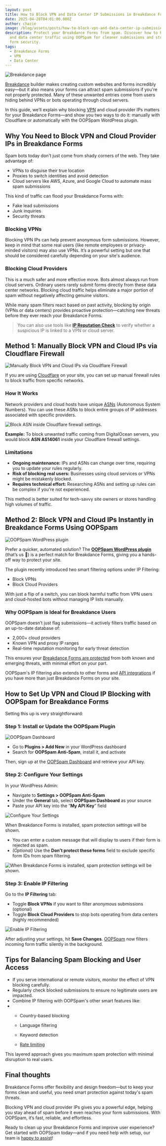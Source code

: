 ```yaml
---
layout: post
title: How to Block VPN and Data Center IP Submissions in Breakdance Forms
date: 2025-04-28T04:01:00.000Z
author: chazie
image: /blog/assets/posts/how-to-block-vpn-and-data-center-ip-submissions-in-breakdance-forms.jpg
description: Protect your Breakdance Forms from spam. Discover how to block VPN
  and data center traffic using OOPSpam for cleaner submissions and stronger
  form security.
tags:
  - Breakdance Forms
  - VPN
  - Data Center
---
```

![Breakdance page](/blog/assets/posts/breakdance-.png "Breakdance page")

[Breakdance](https://breakdance.com/) builder makes creating custom websites and forms incredibly easy—but it also means your forms can attract spam submissions if you're not properly protected. Many of these unwanted entries come from users hiding behind VPNs or bots operating through cloud servers.

In this guide, we’ll explain why blocking [VPN](https://en.wikipedia.org/wiki/Virtual_private_network) and cloud provider IPs matters for your Breakdance Forms—and show you two ways to do it: manually with Cloudflare or automatically with the OOPSpam WordPress plugin.

## **Why You Need to Block VPN and Cloud Provider IPs in Breakdance Forms**

Spam bots today don't just come from shady corners of the web. They take advantage of:

* VPNs to disguise their true location
* Proxies to switch identities and avoid detection
* Cloud servers like AWS, Azure, and Google Cloud to automate mass spam submissions

This kind of traffic can flood your Breakdance Forms with:

* Fake lead submissions
* Junk inquiries
* Security threats

### **Blocking VPNs**

Blocking VPN IPs can help prevent anonymous form submissions. However, keep in mind that some real users (like remote employees or privacy-minded visitors) may also use VPNs. It’s a powerful setting but one that should be considered carefully depending on your site's audience.

### **Blocking Cloud Providers**

This is a much safer and more effective move. Bots almost always run from cloud servers. Ordinary users rarely submit forms directly from these data center networks. Blocking cloud traffic helps eliminate a major portion of spam without negatively affecting genuine visitors.

While many spam filters react based on past activity, blocking by origin (VPNs or data centers) provides proactive protection—catching new threats before they ever reach your Breakdance Forms.

> You can also use tools like **[IP Reputation Check](https://ipreputationcheck.com/)** to verify whether a suspicious IP is linked to a VPN or cloud server.

## **Method 1: Manually Block VPN and Cloud IPs via Cloudflare Firewall**

![Manually Block VPN and Cloud IPs via Cloudflare Firewall](/blog/assets/posts/cloud-based-waf-security-web-application-firewall-cloudflare.png "Manually Block VPN and Cloud IPs via Cloudflare Firewall")

If you are using [Cloudflare](https://www.cloudflare.com/) on your site, you can set up manual firewall rules to block traffic from specific networks.

### **How It Works**

Network providers and cloud hosts have unique [ASNs](https://en.wikipedia.org/wiki/Autonomous_system_(Internet)) (Autonomous System Numbers). You can use these ASNs to block entire groups of IP addresses associated with specific providers.

![Block ASN inside Cloudflare firewall settings.](/blog/assets/posts/cloudflare_was_asn.png "Block ASN inside Cloudflare firewall settings")

**Example:** To block unwanted traffic coming from DigitalOcean servers, you would block **ASN AS14061** inside your Cloudflare firewall settings.

### **Limitations**

* **Ongoing maintenance:** IPs and ASNs can change over time, requiring you to update your rules regularly.
* **Risk of blocking real users:** Businesses using cloud services or VPNs might be mistakenly blocked.
* **Requires technical effort:** Researching ASNs and setting up rules can be complex if you're not experienced.

This method is better suited for tech-savvy site owners or stores handling high volumes of traffic.

## **Method 2: Block VPN and Cloud IPs Instantly in Breakdance Forms Using OOPSpam**

![OOPSpam WordPress plugin](/blog/assets/posts/oopspam-anti-spam-overview.png "OOPSpam WordPress plugin")

Prefer a quicker, automated solution? The **[OOPSpam WordPress plugin](https://wordpress.org/plugins/oopspam-anti-spam/)** (that’s us 👋) is a perfect match for Breakdance Forms, giving you a hands-off way to protect your site.

The plugin recently introduced two smart filtering options under IP Filtering:

* Block VPNs
* Block Cloud Providers

With just a flip of a switch, you can block harmful traffic from VPN users and cloud-hosted bots without managing IP lists manually.

### **Why OOPSpam is Ideal for Breakdance Users**

OOPSpam doesn’t just flag submissions—it actively filters traffic based on an up-to-date database of:

* 2,000+ cloud providers
* Known VPN and proxy IP ranges
* Real-time reputation monitoring for early threat detection

This ensures your [Breakdance Forms are protected](https://www.oopspam.com/blog/spam-protection-for-breakdance) from both known and emerging threats, with minimal effort on your part.

OOPSpam's IP filtering also extends to other forms and [API integrations](https://www.oopspam.com/docs/#introduction) if you have more than just Breakdance Forms on your site.

## **How to Set Up VPN and Cloud IP Blocking with OOPSpam for Breakdance Forms**

Setting this up is very straightforward:

### **Step 1: Install or Update the OOPSpam Plugin**

![OOPSpam Dashboard](/blog/assets/posts/oopspam-dashboard-api.png "OOPSpam Dashboard")

* Go to **Plugins > Add New** in your WordPress dashboard
* Search for **OOPSpam Anti-Spam**, install it, and activate

Then, sign up at the [OOPSpam Dashboard](https://app.oopspam.com/Identity/Account/Login) and retrieve your API key.

### **Step 2: Configure Your Settings**

In your WordPress Admin:

* Navigate to **Settings > OOPSpam Anti-Spam**
* Under the **General** tab, select **OOPSpam Dashboard** as your source
* Paste your API key into the “**My API Key**” field

![Configure Your Settings](/blog/assets/posts/my-api-key-field.png "Configure Your Settings")

When Breakdance Forms is installed, spam protection settings will be shown.

* You can enter a custom message that will display to users if their form is rejected as spam.
* *(Optional)* Use the **Don't protect these forms** field to exclude specific form IDs from spam filtering.

![When Breakdance Forms is installed, spam protection settings will be shown.](/blog/assets/posts/settings-‹-oopspam-—-wordpress-04-25-2025_09_43_pm.png "Breakdance Forms spam protection settings ")

### **Step 3: Enable IP Filtering**

Go to the **IP Filtering** tab:

* Toggle **Block VPNs** if you want to filter anonymous submissions (optional)
* Toggle **Block Cloud Providers** to stop bots operating from data centers (highly recommended)

![Enable IP Filtering](/blog/assets/posts/ip-filtering-tab-block-vpn.png "Enable IP Filtering")

After adjusting your settings, hit **Save Changes**. [OOPSpam](https://www.oopspam.com/) now filters incoming form traffic silently in the background.

## **Tips for Balancing Spam Blocking and User Access**

* If you serve international or remote visitors, monitor the effect of VPN blocking carefully.
* Regularly check blocked submissions to ensure no legitimate users are impacted.
* Combine IP filtering with OOPSpam's other smart features like:
* * Country-based blocking

  * Language filtering

  * Keyword detection

  * [Rate limiting](https://www.oopspam.com/blog/protecting-forms-with-rate-limiting-in-wordpress-using-oopspam)

This layered approach gives you maximum spam protection with minimal disruption to real users.

## **Final thoughts**

Breakdance Forms offer flexibility and design freedom—but to keep your forms clean and useful, you need smart protection against today's spam threats.

Blocking VPN and cloud provider IPs gives you a powerful edge, helping you stay ahead of spam before it even reaches your form submissions. With OOPSpam, it’s fast, reliable, and effortless.

Ready to clean up your Breakdance Forms and improve user experience? Get started with OOPSpam today—and if you need help with setup, our team is [happy to assist](https://www.oopspam.com/#contact)!

